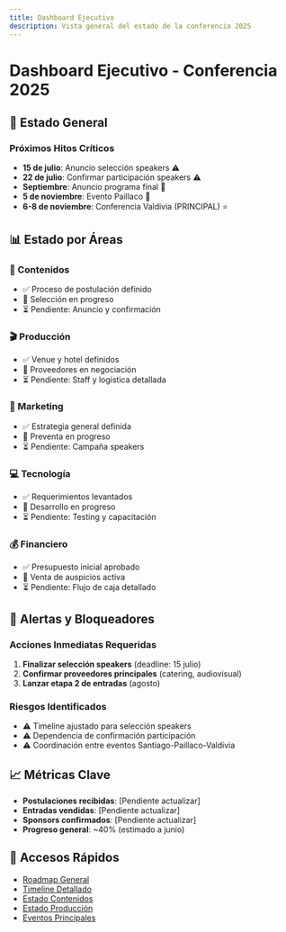 ```yaml
---
title: Dashboard Ejecutivo
description: Vista general del estado de la conferencia 2025
---
```


# Dashboard Ejecutivo - Conferencia 2025

## 🎯 Estado General

### **Próximos Hitos Críticos**
- **15 de julio**: Anuncio selección speakers ⚠️
- **22 de julio**: Confirmar participación speakers ⚠️  
- **Septiembre**: Anuncio programa final 🎯
- **5 de noviembre**: Evento Paillaco 🎪
- **6-8 de noviembre**: Conferencia Valdivia (PRINCIPAL) ⭐

## 📊 Estado por Áreas

### **📝 Contenidos**
- ✅ Proceso de postulación definido
- 🔄 Selección en progreso
- ⏳ Pendiente: Anuncio y confirmación

### **🎬 Producción** 
- ✅ Venue y hotel definidos
- 🔄 Proveedores en negociación
- ⏳ Pendiente: Staff y logística detallada

### **📢 Marketing**
- ✅ Estrategia general definida
- 🔄 Preventa en progreso
- ⏳ Pendiente: Campaña speakers

### **💻 Tecnología**
- ✅ Requerimientos levantados
- 🔄 Desarrollo en progreso
- ⏳ Pendiente: Testing y capacitación

### **💰 Financiero**
- ✅ Presupuesto inicial aprobado
- 🔄 Venta de auspicios activa
- ⏳ Pendiente: Flujo de caja detallado

## 🚨 Alertas y Bloqueadores

### **Acciones Inmediatas Requeridas**
1. **Finalizar selección speakers** (deadline: 15 julio)
2. **Confirmar proveedores principales** (catering, audiovisual)
3. **Lanzar etapa 2 de entradas** (agosto)

### **Riesgos Identificados**
- ⚠️ Timeline ajustado para selección speakers
- ⚠️ Dependencia de confirmación participación
- ⚠️ Coordinación entre eventos Santiago-Paillaco-Valdivia

## 📈 Métricas Clave

- **Postulaciones recibidas**: [Pendiente actualizar]
- **Entradas vendidas**: [Pendiente actualizar]  
- **Sponsors confirmados**: [Pendiente actualizar]
- **Progreso general**: ~40% (estimado a junio)

## 🔗 Accesos Rápidos

- [Roadmap General](/01-planificacion-general/roadmap/general/)
- [Timeline Detallado](/01-planificacion-general/timeline/)
- [Estado Contenidos](/02-contenidos/planificacion/)
- [Estado Producción](/03-produccion/planificacion/)
- [Eventos Principales](/07-eventos/valdivia/)